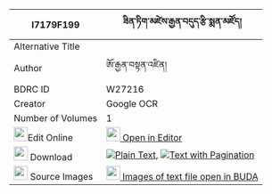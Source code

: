 |I7179F199|ཟིན་ཏིག་མཛེས་རྒྱན་བདུད་རྩི་སྨན་མཛོད། 
| --- | --- 
|Alternative Title |
|Author| ཨོ་རྒྱན་བསྟན་འཛིན།
|BDRC ID | W27216
|Creator | Google OCR
|Number of Volumes| 1
|<img width="25" src="https://img.icons8.com/color/25/000000/edit-property.png">Edit Online| [<img width="25" src="https://avatars.githubusercontent.com/u/45091458?s=200&v=4"> Open in Editor](http://editor.openpecha.org/I7179F199)
|<img width="25" src="https://img.icons8.com/fluent/48/000000/download-2.png"/>  Download | [![](https://img.icons8.com/color/20/000000/txt.png)Plain Text](https://github.com/Openpecha/I7179F199/releases/download/v1/zintik_dze_gyen_dutsi_men_dzo_plain_I7179F199.zip), [![](https://img.icons8.com/color/20/000000/txt.png)Text with Pagination](https://github.com/Openpecha/I7179F199/releases/download/v1/zintik_dze_gyen_dutsi_men_dzo_pages_I7179F199.zip)
|<img width="25" src="https://img.icons8.com/plasticine/100/000000/pictures-folder.png"/>  Source Images | [<img width="25" src="https://library.bdrc.io/icons/BUDA-small.svg"> Images of text file open in BUDA](https://library.bdrc.io/show/bdr:W27216)
